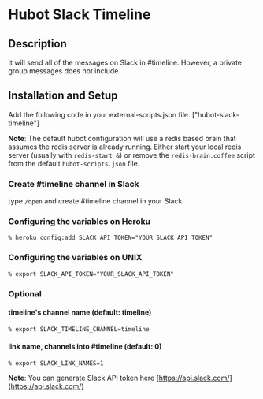 # Hubot Slack Timeline

## Description

It will send all of the messages on Slack in #timeline.
However, a private group messages does not include

## Installation and Setup

Add the following code in your external-scripts.json file.
["hubot-slack-timeline"]

**Note**: The default hubot configuration will use a redis based brain that assumes the redis server is already running.  Either start your local redis server (usually with `redis-start &`) or remove the `redis-brain.coffee` script from the default `hubot-scripts.json` file.

### Create #timeline channel in Slack

type `/open` and create #timeline channel in your Slack


### Configuring the variables on Heroku

    % heroku config:add SLACK_API_TOKEN="YOUR_SLACK_API_TOKEN"

### Configuring the variables on UNIX

    % export SLACK_API_TOKEN="YOUR_SLACK_API_TOKEN"

### Optional
#### timeline's channel name (default: timeline)
    % export SLACK_TIMELINE_CHANNEL=timeline

#### link name, channels into #timeline (default: 0)

    % export SLACK_LINK_NAMES=1


**Note**: You can generate Slack API token here [https://api.slack.com/](https://api.slack.com/)

